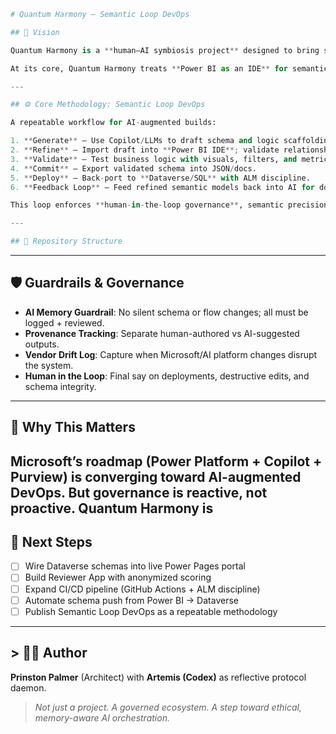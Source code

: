 ```python
# Quantum Harmony — Semantic Loop DevOps

## 🌌 Vision

Quantum Harmony is a **human–AI symbiosis project** designed to bring structure, ethics, and operational clarity to low-code and AI-augmented development environments. It is a living system: part DevOps, part Semantic Modeling Lab, part Governance Manifest.

At its core, Quantum Harmony treats **Power BI as an IDE** for semantic modeling, **Dataverse as the source of truth**, and **AI (Copilot, Codex)** as scaffolding assistants—not architects. The goal: build resilient, ethical, human-supervised systems before vendor defaults reshape the stack.

---

## ⚙️ Core Methodology: Semantic Loop DevOps

A repeatable workflow for AI-augmented builds:

1. **Generate** — Use Copilot/LLMs to draft schema and logic scaffolding.
2. **Refine** — Import draft into **Power BI IDE**; validate relationships, measures, hierarchies, semantics.
3. **Validate** — Test business logic with visuals, filters, and metrics.
4. **Commit** — Export validated schema into JSON/docs.
5. **Deploy** — Back-port to **Dataverse/SQL** with ALM discipline.
6. **Feedback Loop** — Feed refined semantic models back into AI for documentation, UI scaffolds, and next-gen prompts.

This loop enforces **human-in-the-loop governance**, semantic precision, and versioned accountability.

---

## 📂 Repository Structure


```

---

## 🛡️ Guardrails & Governance

- **AI Memory Guardrail**: No silent schema or flow changes; all must be logged + reviewed.
- **Provenance Tracking**: Separate human-authored vs AI-suggested outputs.
- **Vendor Drift Log**: Capture when Microsoft/AI platform changes disrupt the system.
- **Human in the Loop**: Final say on deployments, destructive edits, and schema integrity.

---

## 🔭 Why This Matters

Microsoft’s roadmap (Power Platform + Copilot + Purview) is converging toward **AI-augmented DevOps**. But governance is reactive, not proactive. Quantum Harmony is
---

## 🚀 Next Steps

- [ ] Wire Dataverse schemas into live Power Pages portal
- [ ] Build Reviewer App with anonymized scoring
- [ ] Expand CI/CD pipeline (GitHub Actions + ALM discipline)
- [ ] Automate schema push from Power BI → Dataverse
- [ ] Publish Semantic Loop DevOps as a repeatable methodology

---

## > 🧑‍💻 Author

**Prinston Palmer** (Architect) with **Artemis (Codex)** as reflective protocol daemon.

> *Not just a project. A governed ecosystem. A step toward ethical, memory-aware AI orchestration.*

```
